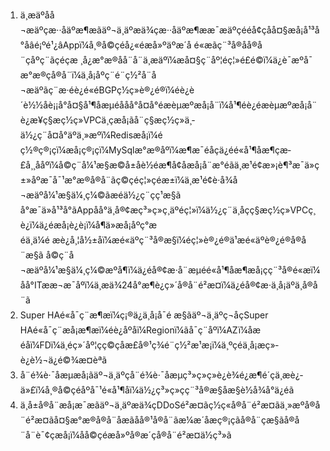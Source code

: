 1. ä¸æäºåå¬æäºçæ··åäºæ¶æãäº¬ä¸äºæä¾çæ··åäºæ¶ææ¯æäºçééå¢çåå¤§æå¡å¹³å°åâé¡ºé¹¿âAppï¼å¸®å©çéå¿«éæå»ºäºæ´å é«æãç¨³å®åå®å¨çåºç¨ãçéçæ ¸å¿æ°æ®å­å¨å¨ä¸æäºï¼æå¤§ç¨åº¦éç¦»é£é©ï¼ä¿è¯æºå¯æ°æ®çå®å¨ï¼ä¸å¡åºç¨é¨ç½²å¨å¬æäºãç¨æ·éè¿é«éBGPç½ç»è®¿é®ï¼éè¿è´è½½åè¡¡å°å¤§å¹¶åæµéååå°å¤å°éæèµæºæå¡å¨ï¼å¹¶éè¿éæèµæºæå¡å¨è¿æ¥ç§æç½ç»VPCä¸­çæå¡ãå¨ç§æç½ç»ä¸­ä½¿ç¨å¤å°äºä¸»æºï¼Redisæå¡ï¼éç½®ç®¡çï¼æå¡ç®¡çï¼MySqlæ°æ®åºï¼æ¶æ¯éåç­ä¿éé«å¹¶åæ¶çæ­£å¸¸ååºï¼å©ç¨å¼¹æ§æ©å±åè½éæ¶å¢åæå¡å¨æ°éãä¸æ¹é¢æ»¡è¶³æ¯ä»ç±»åºæ¯å¯¹æ°æ®å®å¨ãç©çéç¦»ç­éæ±ï¼ä¸æ¹é¢è·å¾å¬æäºå¼¹æ§ä¼¸ç¼©ãæéä½¿ç¨çç¹æ§ã
å°æ¯ä»å¹³å°ãAppåå°ä¸å®¢æç³»ç»ç¸äºéç¦»ï¼ä½¿ç¨ä¸åçç§æç½ç»VPCç¸è¿ï¼ä¿éæå¡è¿è¡ï¼å¶ä»æå¡åºç°æéä¸ä¼é æè¿å¸¦å½±åï¼æé«äºç¨³å®æ§ï¼éç¦»è®¿é®ä¹æé«äºè®¿é®å®å¨æ§ã
å©ç¨å¬æäºå¼¹æ§ä¼¸ç¼©æºå¶ï¼ä¿éå®¢æ·å¨æµéé«å¹¶åæ¶æå¡çç¨³å®é«æï¼åå°ITææ¬æ¯åºï¼ä¸æä¾24å°æ¶è¿ç»´å®å¨é²æ¤ï¼ä¿éå®¢æ·ä¸å¡äºä¸å®å¨ã
2. Super HAé«å¯ç¨æ¶æï¼ç¡®ä¿ä¸å¡å¯é æ§ãäº¬ä¸äºç¬åçSuper HAé«å¯ç¨æå¡æ¶æï¼éè¿åºåï¼Regionï¼ãå¯ç¨åºï¼AZï¼åæéåï¼FDï¼ä¸éç»´åº¦çç©çåæ£å®¹ç¾é¨ç½²æ¹æ¡ï¼ä¸ºçéä¸å¡æç»­è¿è½¬ä¿é©¾æ¤èªã
3. å¨é¾è·¯åæµæå¡ãäº¬ä¸äºçå¨é¾è·¯åæµç³»ç»ç»è¿è¾é¿æ¶é´çä¸æ­è¿­ä»£ï¼å¸®å©çéåºå¯¹é«å¹¶åï¼ä½¿ç³»ç»çç¨³å®æ§åæ§è½å¾å°ä¿éã
4. ä¸å±å®å¨æå¡æ¯æãäº¬ä¸äºæä¾çDDoSé²æ¤ãç½ç«å®å¨é²æ¤ãä¸»æºå®å¨é²æ¤ãå¤§æ°æ®å®å¨åæãåå®¹å®å¨ãæ¼æ´åæç®¡çãå®å¨çæ§ãå®å¨å¨è¯¢ç­æå¡ï¼åå©çéæå»ºå®æ´çå®å¨é²æ¤ä½ç³»ã